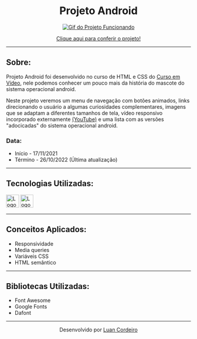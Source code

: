 <h1 align="center">Projeto Android</h1>

<div align="center"><a href="https://luancordeiro94.github.io/projeto-android/" target="_blank"><img src="./imagens/projeto-android-deskbile.gif" title="Veja o projeto" alt="Gif do Projeto Funcionando"></a></div>

<p align="center"><a href="https://luancordeiro94.github.io/projeto-android/" target="_blank">Clique aqui para conferir o projeto!</a></p>

---

## Sobre: 

<p>Projeto Android foi desenvolvido no curso de HTML e CSS do <a href="https://www.cursoemvideo.com/">Curso em Vídeo</a>, nele podemos conhecer um pouco mais da história do mascote do sistema operacional android.</p> 
<p>Neste projeto veremos um menu de navegação com botões animados, links direcionando o usuário a algumas curiosidades complementares, imagens que se adaptam a diferentes tamanhos de tela, vídeo responsivo incorporado externamente <a href="https://www.youtube.com/">(YouTube)</a> e uma lista com as versões "adocicadas" do sistema operacional android.</p>

### Data: 

* Início - 17/11/2021
* Término - 26/10/2022 (Última atualização)

---

## Tecnologias Utilizadas:

<div>
    <img alt="Logo HTML" title="HTML5" height="35" width="35" src="https://cdn.jsdelivr.net/gh/devicons/devicon/icons/html5/html5-original.svg">
    <img alt="Logo CSS" title="CSS3" height="35" width="35" src="https://cdn.jsdelivr.net/gh/devicons/devicon/icons/css3/css3-original.svg">
</div>

---

## Conceitos Aplicados:

* Responsividade 
* Media queries
* Variáveis CSS
* HTML semântico

---

## Bibliotecas Utilizadas:

* Font Awesome
* Google Fonts
* Dafont

---

<p align="center">Desenvolvido por <a href="https://www.linkedin.com/in/luancordeiro/" target="_blank">Luan Cordeiro</a></p>